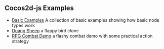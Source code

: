 ## Cocos2d-js Examples

- [Basic Examples](https://github.com/fireball-x/example-cocos2d-js) A collection of basic examples showing how basic node types work
- [Duang Sheep](https://github.com/fireball-x/game-duang-sheep) a flappy bird clone
- [RPG Combat Demo](https://github.com/nantas/fighter-demo) a flashy combat demo with some practical action strategy
